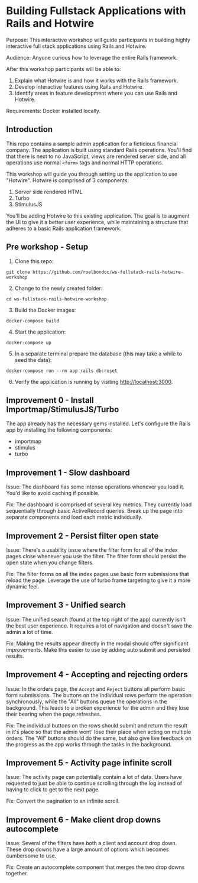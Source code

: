 # Building Fullstack Applications with Rails and Hotwire

Purpose: This interactive workshop will guide participants in building highly
interactive full stack applications using Rails and Hotwire.

Audience: Anyone curious how to leverage the entire Rails framework.

After this workshop participants will be able to:
1. Explain what Hotwire is and how it works with the Rails framework.
2. Develop interactive features using Rails and Hotwire.
3. Identify areas in feature development where you can use Rails and Hotwire.

Requirements: Docker installed locally.

## Introduction

This repo contains a sample admin application for a ficticious financial
company. The application is built using standard Rails operations. You'll find
that there is next to no JavaScript, views are rendered server side, and
all operations use normal `<form>` tags and normal HTTP operations.

This workshop will guide you through setting up the application to use
"Hotwire". Hotwire is comprised of 3 components:

1. Server side rendered HTML
2. Turbo
3. StimulusJS

You'll be adding Hotwire to this existing application. The goal is to augment
the UI to give it a better user experience, while maintaining a structure that
adheres to a basic Rails application framework.

## Pre workshop - Setup

1. Clone this repo:
```
git clone https://github.com/roelbondoc/ws-fullstack-rails-hotwire-workshop
```

2. Change to the newly created folder:
```
cd ws-fullstack-rails-hotwire-workshop
```

3. Build the Docker images:
```
docker-compose build
```

4. Start the application:
```
docker-compose up
```

5. In a separate terminal prepare the database (this may take a while to seed the data):
```
docker-compose run --rm app rails db:reset
```

6. Verify the application is running by visiting [http://localhost:3000](http://localhost:3000).

## Improvement 0 - Install Importmap/StimulusJS/Turbo

The app already has the necessary gems installed. Let's configure the Rails app
by installing the following components:

* importmap
* stimulus
* turbo

## Improvement 1 - Slow dashboard

Issue: The dashboard has some intense operations whenever you load it. You'd
like to avoid caching if possible.

Fix: The dashboard is comprised of several key metrics. They currently load
sequentially through basic ActiveRecord queries. Break up the page into
separate components and load each metric individually.

## Improvement 2 - Persist filter open state

Issue: There's a usability issue where the filter form for all of the index
pages close whenever you use the filter. The filter form should persist the
open state when you change filters.

Fix: The filter forms on all the index pages use basic form submissions that
reload the page. Leverage the use of turbo frame targeting to give it a more
dynamic feel.

## Improvement 3 - Unified search

Issue: The unified search (found at the top right of the app) currently isn't
the best user experience. It requires a lot of navigation and doesn't save
the admin a lot of time.

Fix: Making the results appear directly in the modal should offer significant
improvements. Make this easier to use by adding auto submit and persisted
results.

## Improvement 4 - Accepting and rejecting orders

Issue: In the orders page, the `Accept` and `Reject` buttons all perform basic
form submissions. The buttons on the individual rows perform the operation
synchronously, while the "All" buttons queue the operations in the background.
This leads to a broken experience for the admin and they lose their bearing
when the page refreshes.

Fix: The individual buttons on the rows should submit and return the result in
it's place so that the admin wont' lose their place when acting on multiple
orders. The "All" buttons should do the same, but also give live feedback on
the progress as the app works through the tasks in the background.

## Improvement 5 - Activity page infinite scroll

Issue: The activity page can potentially contain a lot of data. Users have
requested to just be able to continue scrolling through the log instead of
having to click to get to the next page.

Fix: Convert the pagination to an infinite scroll.

## Improvement 6 - Make client drop downs autocomplete

Issue: Several of the filters have both a client and account drop down. These
drop downs have a large amount of options which becomes cumbersome to use.

Fix: Create an autocomplete component that merges the two drop downs together.
